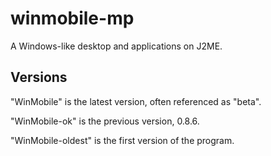 winmobile-mp
============

A Windows-like desktop and applications on J2ME.

Versions
--------

"WinMobile" is the latest version, often referenced as "beta".

"WinMobile-ok" is the previous version, 0.8.6.

"WinMobile-oldest" is the first version of the program.

